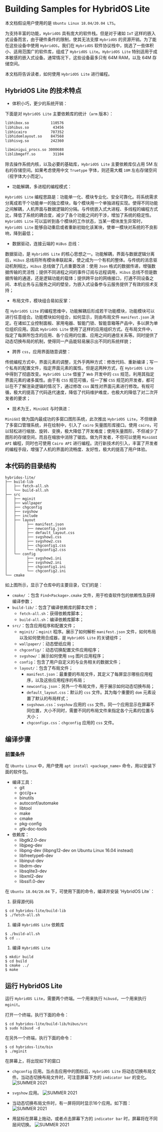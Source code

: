 # Building Samples for HybridOS Lite

本文档假设用户使用的是 `Ubuntu Linux 18.04/20.04 LTS`。

为支持丰富的功能，`HybridOS` 具有庞大的软件栈。但是对于诸如 `IoT` 这样的嵌入式设备而言，由于硬件条件的限制，使其无法支撑 `HybridOS` 的资源开销。为了能在这些设备中使用 `HybridOS`，我们在 `HybridOS` 软件协议栈中，挑选了一些体积小、适用范围广的软件库，组成了 `HybridOS Lite`。`HybridOS Lite` 特别适用于成本敏感的嵌入式设备。通常情况下，这些设备最多只有 64M RAM，以及 64M 存储空间。

本文档将告诉读者，如何使用 `HybridOS Lite` 进行编程。

## HybridOS Lite 的技术特点  

- 体积小巧，更少的系统开销：

下面是对 `HybridOS Lite` 主要依赖库的统计（`arm` 版本）：

``` bash
libhibox.so          110576 
libhibus.so           43456 
libhicairo           787352 
libhidomlayout.so    847568
libhisvg.so          242360

libminigui_procs.so 3000688
liblibmgeff.so        31104
```

除去操作系统内核，以及必要的基础库，`HybridOS Lite` 主要依赖库仅占用 5M 左右的存储空间。如果考虑使用中文 `Truetype` 字体，则还需大概 `10M` 左右存储空间（视字体大小而定）。

- 功能解耦，多进程的编程模式：

`HybridOS Lite` 编程思路是：功能单一化、模块专业化、安全可靠化。将系统需求分离成若干个功能单一的独立模块，每个模块用一个单独进程实现。使得不同功能之间解耦，人机界面与数据逻辑的分隔。与传统嵌入式大进程、多线程的编程方式比，降低了系统的耦合度，减少了各个功能之间的干涉，增加了系统的稳定性。`HybridOS Lite` 可以监听到各个模块的工作状态，当某一模块发生异常时，`HybridOS Lite` 能够自动重启或者重新初始化该某块，使单一模块对系统的不良影响，降到最低；

- 数据驱动，连接云端的 `HiBus` 总线：

数据驱动，是 `HybridOS Lite` 的核心思想之一。功能解耦，界面与数据逻辑分离后，`Hibus` 总线将所有模块串联起来，使之成为一个有机的整体。与传统的消息驱动机制相比，`Hibus` 总线做了几点重要改进：使用 `Json` 格式的数据传递，增强数据传输的灵活性；提供不同进程之间的事件订阅与远程调用，`Hibus` 总线不但是数据传输的通道，还是逻辑功能的载体；提供跨平台的网络接口，打通不同设备之间、本机业务与云服务之间的壁垒，为嵌入式设备参与云服务提供了有效的技术支持；

- 布局文件，模块组合易如反掌：

在 `HybridOS Lite` 的编程思维中，功能解耦后形成若干功能模块，功能模块可以进行任意组合。功能模块如何组合，如何显示，则由布局文件 `manifest.json` 决定。在诸如工业控制面板、家用电器、智能门锁、智能音箱等产品中，多以屏为单位组织应用。因此 `HybridOS Lite` 使用了这样的应用组织方式。在布局文件中，指定了每屏所包含的应用、各个应用的位置、应用之间的通信关系等。同时提供了动态切换布局的机制，使得同一产品能轻易展示出不同的系统样貌；

- 跨界 `css`，应用界面随意调整：

传统编程方式中，界面元素的调整，无外乎两种方式：修改代码、重新编译；写一个私有的配置文件，指定界面元素的属性。但是这两种方式，在 `HybridOS Lite` 中得到了彻底改变。`HybridOS Lite` 借鉴了 `Web` 开发中的 `css` 规范，利用其指定界面元素的诸多属性。由于有 `CSS` 规范可循，任一了解 `CSS` 规范的开发者，都可以在不了解渲染逻辑的情况下，通过修改 `css` 属性对界面元素进行修改。有规可循，极大的提高了代码迭代速度，降低了代码维护难度，也极大的降低了对二次开发者的要求；

- 技术为王，`MiniGUI` 与时俱进：

`MiniGUI` 做为国内最成功的多窗口图形系统，此次推出 `HybridOS Lite`，不但继承了多窗口管理系统，并在绘制中，引入了 `cairo` 矢量图形库接口。使用 `cairo`，可以轻松进行缩放、旋转、变换，极大降低了开发难度；使用矢量图形，不但减少了图形的存储空间，而且在缩放中消除了锯齿。做为开发者，不但可以使用 `MiniGUI API` 编程，同时也可使用 `Cairo API` 进行编程。流行新技术的引入，丰富了开发者的编程手段，增强了人机的界面的流畅度、友好性，极大的提高了用户体验。


## 本代码的目录结构  

```
hybridos-lite/
├── build-lib
│   ├── fetch-all.sh
│   └── build-all.sh
├── src
│   ├── mginit
│   ├── wallpaper
│   ├── chgconfig
│   ├── svgshow 
│   ├── include 
│   ├── layout
│   │     ├── manifest.json
│   │     ├── newconfig.json
│   │     ├── default_layout.css
│   │     ├── svgshow1.css
│   │     ├── svgshow2.css
│   │     ├── chgconfig1.css
│   │     └── chgconfig2.css
│   └── config
│         ├── svgshow1.ini
│         ├── svgshow2.ini
│         ├── chgconfig1.ini
│         └── chgconfig2.ini
└── cmake 
```

如上图所示，显示了仓库中的主要目录，它们的是：

- `cmake/` ：包含 `Find<Package>.cmake` 文件，用于检查软件包的依赖性及获得编译参数；
- `build-lib/`：包含了编译依赖库的脚本文件；
  - `fetch-all.sh`：获得依赖库脚本；
  - `build-all.sh`：编译依赖库脚本；
- `src/`：包含应用程序和配置文件；
  - `mginit/`：`mginit` 程序。展示了如何解析 `manifest.json` 文件，如何布局以及如何使用合成器，是 `HybridOS Lite` 的关键组件；
  - `wallpaper/`：动态壁纸应用；
  - `chgconfig/`：动态切换配置文件应用程序；
  - `svgshow/`：展示如何使用 `svg` 图片应用程序；
  - `config`：包含了用户自定义的与业务相关的数据文件；
  - `layout/`：包含了布局文件；
    - `manifest.json`：最重要的布局文件，其定义了每屏显示哪些应用程序，以及这些应用程序的布局；
    - `newconfig.json`：另外一个布局文件，用于展示如何动态切换布局；
    - `default_layout.css`：默认的 `css` 文件。其为每个重要的 `dom` 元素设置了默认的布局样式；
    - `svgshowx.css`：`svgshow` 应用的 `css` 文件。同一个应用显示在屏幕不同位置，大小不同时，需要不同的布局文件来指定各个元素的位置与大小；
    - `chgconfigx.css`：`chgconfig` 应用的 `css` 文件。

## 编译步骤  

### 前置条件

在 `Ubuntu Linux` 中，用户使用 `apt install <package_name>` 命令，用以安装下面的软件包。

* 编译工具：
   * git
   * gcc/g++
   * binutils
   * autoconf/automake
   * libtool
   * make
   * cmake
   * pkg-config
   * gtk-doc-tools
* 依赖库：
   * libgtk2.0-dev
   * libjpeg-dev
   * libpng-dev (libpng12-dev on Ubuntu Linux 16.04 instead)
   * libfreetype6-dev
   * libinput-dev
   * libdrm-dev
   * libsqlite3-dev
   * libxml2-dev
   * libssl1.0-dev

在 `Ubuntu 18.04/20.04` 下，可使用下面的命令，编译并安装 'HybridOS Lite`：

1. 获得源代码

```
$ cd hybridos-lite/build-lib
$ ./fetch-all.sh
```

1. 编译 `HybridOS Lite` 依赖库

```
$ ./build-all.sh
$ cd ..
```

1. 编译 `HybridOS Lite`

```
$ mkdir build
$ cd build
$ cmake ../
$ make
```

## 运行 HybridOS Lite  

运行 `HybridOS Lite`，需要两个终端。一个用来执行 `hibusd`，一个用来执行 `mginit`。

打开一个终端，执行下面的命令：

```
$ cd hybridos-lite/build-lib/hibus/src 
$ sudo hibusd -d
```

在另外一个终端，执行下面的命令：
```
$ cd hybridos-lite/bin 
$ ./mginit
```

在屏幕上，将出现如下的窗口

- `chgconfig` 应用。当点击应用中的图标后，`HybridOS Lite` 将动态切换布局文件。当动态切换布局文件时，可注意屏幕下方的 `indicator bar` 的变化。
![SUMMER 2021](summer2021/figures/chgconfig.png)

- `svgshow` 应用。 
![SUMMER 2021](summer2021/figures/gear.png)

- 当动态切换布局文件时，有一屏将同时显示16个应用。如下图：
![SUMMER 2021](summer2021/figures/multi.png)

- 用鼠标在屏幕上拖动，或者点击屏幕下方的 `indicator bar` 时，屏幕将在不同层间切换。
![SUMMER 2021](summer2021/figures/drag.png)
